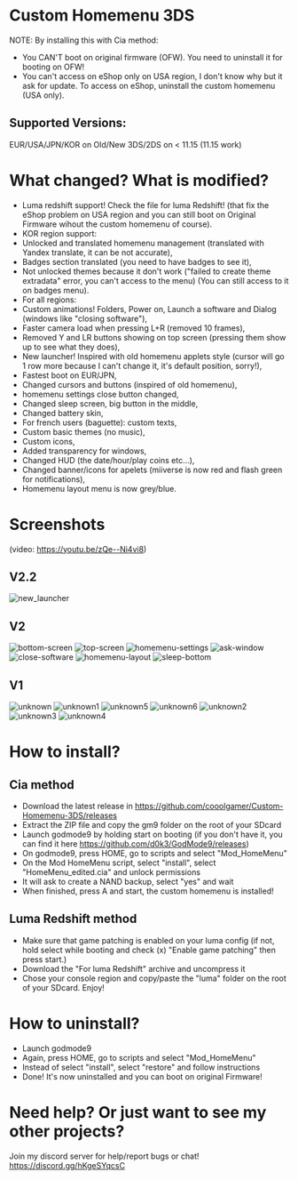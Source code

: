 # Custom Homemenu 3DS
NOTE: By installing this with Cia method:
* You CAN'T boot on original firmware (OFW). You need to uninstall it for booting on OFW!
* You can't access on eShop only on USA region, I don't know why but it ask for update. To access on eShop, uninstall the custom homemenu (USA only).
## Supported Versions:
EUR/USA/JPN/KOR on Old/New 3DS/2DS on < 11.15 (11.15 work)
# What changed? What is modified?
* Luma redshift support! Check the file for luma Redshift! (that fix the eShop problem on USA region and you can still boot on Original Firmware wihout the custom homemenu of course).
* KOR region support:
* Unlocked and translated homemenu management (translated with Yandex translate, it can be not accurate),
* Badges section translated (you need to have badges to see it),
* Not unlocked themes because it don't work ("failed to create theme extradata" error, you can't access to the menu) (You can still access to it on badges menu).
* For all regions:
* Custom animations! Folders, Power on, Launch a software and Dialog (windows like "closing software"),
* Faster camera load when pressing L+R (removed 10 frames),
* Removed Y and LR buttons showing on top screen (pressing them show up to see what they does),
* New launcher! Inspired with old homemenu applets style (cursor will go 1 row more because I can't change it, it's default position, sorry!),
* Fastest boot on EUR/JPN,
* Changed cursors and buttons (inspired of old homemenu),
* homemenu settings close button changed,
* Changed sleep screen, big button in the middle,
* Changed battery skin,
* For french users (baguette): custom texts,
* Custom basic themes (no music),
* Custom icons,
* Added transparency for windows,
* Changed HUD (the date/hour/play coins etc...),
* Changed banner/icons for apelets (miiverse is now red and flash green for notifications),
* Homemenu layout menu is now grey/blue.
# Screenshots
(video: https://youtu.be/zQe--Ni4vi8)
## V2.2
![new_launcher](/new_launcher.png?raw=true "New launcher!")
## V2
![bottom-screen](/bottom-screen.png?raw=true "Launcher")
![top-screen](/top-screen.png?raw=true "Top screen")
![homemenu-settings](/homemenu-settings.png?raw=true "Homemenu Settings")
![ask-window](/ask-window.png?raw=true "Ask Window")
![close-software](/close-software.png?raw=true "Close software Window")
![homemenu-layout](/homemenu-layout.png?raw=true "homemenu layout")
![sleep-bottom](/sleep-bottom.png?raw=true "Sleep Bottom Screen")
## V1
![unknown](/unknown.png?raw=true "Red miiverse and custom HUD")
![unknown1](/unknown1.png?raw=true "transparency window")
![unknown5](/unknown5.png?raw=true "transparency window with one button")
![unknown6](/unknown6.png?raw=true "transparency window with two button")
![unknown2](/unknown2.png?raw=true "transparency menu")
![unknown3](/unknown3.png?raw=true "custom icons")
![unknown4](/unknown4.png?raw=true "custom homemenu layout")
# How to install?
## Cia method
* Download the latest release in https://github.com/cooolgamer/Custom-Homemenu-3DS/releases
* Extract the ZIP file and copy the gm9 folder on the root of your SDcard
* Launch godmode9 by holding start on booting (if you don't have it, you can find it here https://github.com/d0k3/GodMode9/releases)
* On godmode9, press HOME, go to scripts and select "Mod_HomeMenu"
* On the Mod HomeMenu script, select "install", select "HomeMenu_edited.cia" and unlock permissions
* It will ask to create a NAND backup, select "yes" and wait
* When finished, press A and start, the custom homemenu is installed!
## Luma Redshift method
* Make sure that game patching is enabled on your luma config (if not, hold select while booting and check (x) "Enable game patching" then press start.)
* Download the "For luma Redshift" archive and uncompress it
* Chose your console region and copy/paste the "luma" folder on the root of your SDcard.
Enjoy!
# How to uninstall?
* Launch godmode9
* Again, press HOME, go to scripts and select "Mod_HomeMenu"
* Instead of select "install", select "restore" and follow instructions
* Done! It's now uninstalled and you can boot on original Firmware!
# Need help? Or just want to see my other projects?
Join my discord server for help/report bugs or chat! https://discord.gg/hKgeSYqcsC
